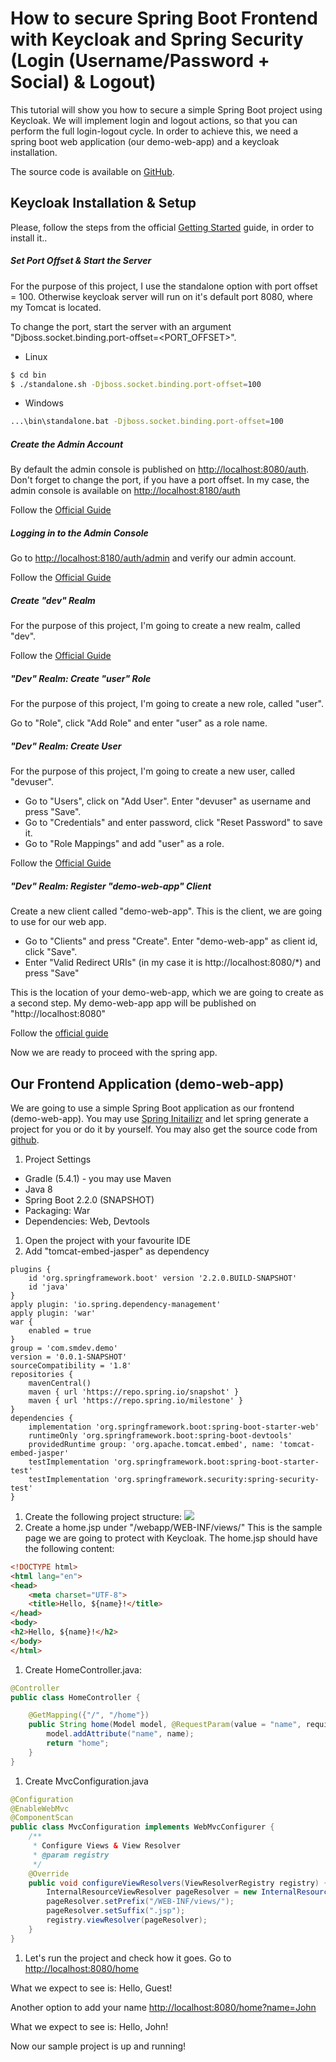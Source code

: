 # How to secure Spring Boot Frontend with Keycloak and Spring Security (Login (Username/Password + Social) & Logout)

This tutorial will show you how to secure a simple Spring Boot project using Keycloak. 
We will implement login and logout actions, so that you can perform the full login-logout cycle. 
In order to achieve this, we need a spring boot web application (our demo-web-app) and a keycloak installation.

The source code is available on [GitHub](https://github.com/Iretha/spring-keycloak-tutorial).

## Keycloak Installation & Setup

Please, follow the steps from the official [Getting Started](https://www.keycloak.org/docs/latest/getting_started/index.html) guide, in order to install it..

##### Set Port Offset & Start the Server

For the purpose of this project, I use the standalone option with port offset = 100. 
Otherwise keycloak server will run on it's default port 8080, where my Tomcat is located.

To change the port, start the server with an argument "Djboss.socket.binding.port-offset=<PORT_OFFSET>".
* Linux
```bash
$ cd bin
$ ./standalone.sh -Djboss.socket.binding.port-offset=100
```
* Windows
```bash
...\bin\standalone.bat -Djboss.socket.binding.port-offset=100
```

##### Create the Admin Account

By default the admin console is published on [http://localhost:8080/auth](http://localhost:8080/auth).
Don't forget to change the port, if you have a port offset. 
In my case, the admin console is available on [http://localhost:8180/auth](http://localhost:8180/auth)

Follow the [Official Guide](https://www.keycloak.org/docs/latest/getting_started/index.html#creating-the-admin-account)

##### Logging in to the Admin Console

Go to [http://localhost:8180/auth/admin](http://localhost:8180/auth/admin) and verify our admin account.

Follow the [Official Guide](https://www.keycloak.org/docs/latest/getting_started/index.html#logging-in-to-the-admin-console)

##### Create "dev" Realm 

For the purpose of this project, I'm going to create a new realm, called "dev".

Follow the [Official Guide](https://www.keycloak.org/docs/latest/getting_started/index.html#_create-realm)

##### "Dev" Realm: Create "user" Role

For the purpose of this project, I'm going to create a new role, called "user".

Go to "Role", click "Add Role" and enter "user" as a role name.

##### "Dev" Realm: Create User 

For the purpose of this project, I'm going to create a new user, called "devuser".

* Go to "Users", click on "Add User". Enter "devuser" as username and press "Save". 
* Go to "Credentials" and enter password, click "Reset Password" to save it.
* Go to "Role Mappings" and add "user" as a role.

Follow the [Official Guide](https://www.keycloak.org/docs/latest/getting_started/index.html#_create-new-user)

##### "Dev" Realm: Register "demo-web-app" Client

Create a new client called "demo-web-app". This is the client, we are going to use for our web app.
* Go to "Clients" and press "Create". Enter "demo-web-app" as client id, click "Save".
* Enter "Valid Redirect URIs" (in my case it is http://localhost:8080/*) and press "Save"

This is the location of your demo-web-app, which we are going to create as a second step.
My demo-web-app app will be published on "http://localhost:8080"

Follow the [official guide](https://www.keycloak.org/docs/latest/getting_started/index.html#creating-and-registering-the-client)


Now we are ready to proceed with the spring app.

## Our Frontend Application (demo-web-app)
We are going to use a simple Spring Boot application as our frontend (demo-web-app). 
You may use [Spring Initailizr](https://start.spring.io/) and let spring generate a project for you or do it by yourself. 
You may also get the source code from [github](https://github.com/Iretha/spring-keycloak-tutorial).

1. Project Settings
- Gradle (5.4.1) - you may use Maven
- Java 8
- Spring Boot 2.2.0 (SNAPSHOT)
- Packaging: War
- Dependencies: Web, Devtools
1. Open the project with your favourite IDE
1. Add "tomcat-embed-jasper" as dependency
```Gradle
plugins {
	id 'org.springframework.boot' version '2.2.0.BUILD-SNAPSHOT'
	id 'java'
}
apply plugin: 'io.spring.dependency-management'
apply plugin: 'war'
war {
	enabled = true
}
group = 'com.smdev.demo'
version = '0.0.1-SNAPSHOT'
sourceCompatibility = '1.8'
repositories {
	mavenCentral()
	maven { url 'https://repo.spring.io/snapshot' }
	maven { url 'https://repo.spring.io/milestone' }
}
dependencies {
	implementation 'org.springframework.boot:spring-boot-starter-web'
	runtimeOnly 'org.springframework.boot:spring-boot-devtools'
	providedRuntime group: 'org.apache.tomcat.embed', name: 'tomcat-embed-jasper'
	testImplementation 'org.springframework.boot:spring-boot-starter-test'
	testImplementation 'org.springframework.security:spring-security-test'
}
```
1. Create the following project structure:
![](https://github.com/Iretha/spring-keycloak-tutorial/blob/master/images/project_structure.png)
1. Create a home.jsp under "/webapp/WEB-INF/views/"
This is the sample page we are going to protect with Keycloak.
The home.jsp should have the following content:
```html
<!DOCTYPE html>
<html lang="en">
<head>
    <meta charset="UTF-8">
    <title>Hello, ${name}!</title>
</head>
<body>
<h2>Hello, ${name}!</h2>
</body>
</html>
```
1. Create HomeController.java:
```java
@Controller
public class HomeController {

    @GetMapping({"/", "/home"})
    public String home(Model model, @RequestParam(value = "name", required = false, defaultValue = "Guest") String name) {
        model.addAttribute("name", name);
        return "home";
    }
}
```
1. Create MvcConfiguration.java
```java
@Configuration
@EnableWebMvc
@ComponentScan
public class MvcConfiguration implements WebMvcConfigurer {
    /**
     * Configure Views & View Resolver
     * @param registry
     */
    @Override
    public void configureViewResolvers(ViewResolverRegistry registry) {
        InternalResourceViewResolver pageResolver = new InternalResourceViewResolver();
        pageResolver.setPrefix("/WEB-INF/views/");
        pageResolver.setSuffix(".jsp");
        registry.viewResolver(pageResolver);
    }
}
```
1. Let's run the project and check how it goes.
Go to [http://localhost:8080/home](http://localhost:8080/home)

What we expect to see is: Hello, Guest!

Another option to add your name [http://localhost:8080/home?name=John](http://localhost:8080/home?name=John)

What we expect to see is: Hello, John!

Now our sample project is up and running!
